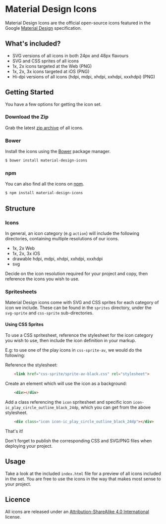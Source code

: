 # Material Design Icons

Material Design Icons are the official open-source icons featured in the Google [Material Design](http://www.google.com/design/spec) specification. 

## What's included?

* SVG versions of all icons in both 24px and 48px flavours
* SVG and CSS sprites of all icons
* 1x, 2x icons targeted at the Web (PNG)
* 1x, 2x, 3x icons targeted at iOS (PNG)
* Hi-dpi versions of all icons (hdpi, mdpi, xhdpi, xxhdpi, xxxhdpi) (PNG)


## Getting Started

You have a few options for getting the icon set.

### Download the Zip

Grab the latest [zip archive](https://github.com/google/material-design-icons/archive/master.zip) of all icons. 

### Bower

Install the icons using the [Bower](http://bower.io) package manager.

```sh
$ bower install material-design-icons
```

### npm

You can also find all the icons on [npm](http://npmjs.org).

```sh
$ npm install material-design-icons
```

## Structure

### Icons

In general, an icon category (e.g `action`) will include the following directories, containing multiple resolutions of our icons.

* 1x, 2x Web
* 1x, 2x, 3x iOS
* drawable hdpi, mdpi, xhdpi, xxhdpi, xxxhdpi
* svg

Decide on the icon resolution required for your project and copy, then reference the icons you wish to use.


### Spritesheets

Material Design icons come with SVG and CSS sprites for each category of icon we include. These can be found in the `sprites` directory, under the `svg-sprite` and `css-sprite` sub-directories.

#### Using CSS Sprites

To use a CSS spritesheet, reference the stylesheet for the icon category you wish to use, then include the icon definition in your markup. 

E.g: to use one of the play icons in `css-sprite-av`, we would do the following:

Reference the stylesheet:

```html
	<link href="css-sprite/sprite-av-black.css" rel="stylesheet">
```

Create an element which will use the icon as a background:

```html
	<div></div>
```

Add a class referencing the `icon` spritesheet and specific icon `icon-ic_play_circle_outline_black_24dp`, which you can get from the above stylesheet.

```html
	<div class="icon icon-ic_play_circle_outline_black_24dp"></div>
```

That's it!

Don't forget to publish the corresponding CSS and SVG/PNG files when deploying your project.



## Usage

Take a look at the included `index.html` file for a preview of all icons included in the set. You are free to use the icons in the way that makes most sense to your project.

## Licence

All icons are released under an [Attribution-ShareAlike 4.0 International](http://creativecommons.org/licenses/by-sa/4.0/) license. 
